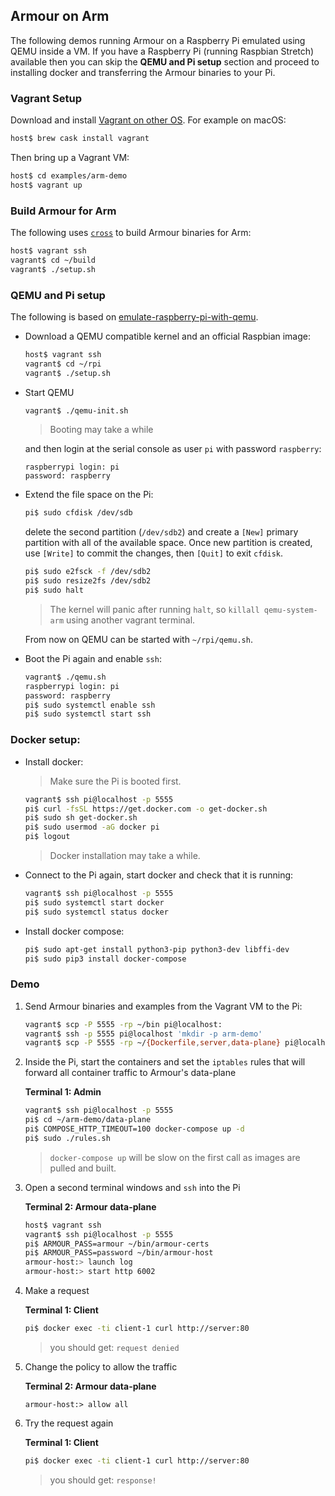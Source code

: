 ## Armour on Arm

The following demos running Armour on a Raspberry Pi emulated using QEMU inside a VM. If you have a Raspberry Pi (running Raspbian Stretch) available then you can skip the **QEMU and Pi setup** section and proceed to installing docker and transferring the Armour binaries to your Pi.
 
### Vagrant Setup

Download and install [Vagrant on other OS](https://www.vagrantup.com/downloads.html). For example on macOS:

```sh
host$ brew cask install vagrant
```

Then bring up a Vagrant VM:

```sh
host$ cd examples/arm-demo
host$ vagrant up
```

### Build Armour for Arm

The following uses [`cross`](https://github.com/rust-embedded/cross) to build Armour binaries for Arm:

```sh
host$ vagrant ssh
vagrant$ cd ~/build
vagrant$ ./setup.sh
```


### QEMU and Pi setup

The following is based on [emulate-raspberry-pi-with-qemu](https://azeria-labs.com/emulate-raspberry-pi-with-qemu/).

- Download a QEMU compatible kernel and an official Raspbian image:

	```sh
	host$ vagrant ssh
	vagrant$ cd ~/rpi
	vagrant$ ./setup.sh
	```

- Start QEMU

	```sh
	vagrant$ ./qemu-init.sh
	```
	> Booting may take a while

   and then login at the serial console as user `pi` with password `raspberry`:

	```
	raspberrypi login: pi
	password: raspberry
	```

- Extend the file space on the Pi:

	```sh
	pi$ sudo cfdisk /dev/sdb
	```
	
	delete the second partition (`/dev/sdb2`) and create a `[New]` primary partition with all of the available space. Once new partition is created, use `[Write]` to commit the changes, then `[Quit]` to exit `cfdisk`. 
	
	```sh
	pi$ sudo e2fsck -f /dev/sdb2
	pi$ sudo resize2fs /dev/sdb2
	pi$ sudo halt
	```
	> The kernel will panic after running `halt`, so `killall qemu-system-arm` using another vagrant terminal.

   From now on QEMU can be started with `~/rpi/qemu.sh`.

- Boot the Pi again and enable `ssh`:

	```	sh
	vagrant$ ./qemu.sh
	raspberrypi login: pi
	password: raspberry
	pi$ sudo systemctl enable ssh
	pi$ sudo systemctl start ssh
	```

### Docker setup:

- Install docker:

	> Make sure the Pi is booted first.
	
	```sh
	vagrant$ ssh pi@localhost -p 5555
	pi$ curl -fsSL https://get.docker.com -o get-docker.sh
	pi$ sudo sh get-docker.sh
	pi$ sudo usermod -aG docker pi
	pi$ logout
	```
	> Docker installation may take a while.

- Connect to the Pi again, start docker and check that it is running:

	```sh
	vagrant$ ssh pi@localhost -p 5555	
	pi$ sudo systemctl start docker
	pi$ sudo systemctl status docker
	```

- Install docker compose:

	```sh
	pi$ sudo apt-get install python3-pip python3-dev libffi-dev
	pi$ sudo pip3 install docker-compose
	```

### Demo

1. Send Armour binaries and examples from the Vagrant VM to the Pi:

	```sh
	vagrant$ scp -P 5555 -rp ~/bin pi@localhost:
	vagrant$ ssh -p 5555 pi@localhost 'mkdir -p arm-demo'
	vagrant$ scp -P 5555 -rp ~/{Dockerfile,server,data-plane} pi@localhost:arm-demo
	```

1. Inside the Pi, start the containers and set the `iptables` rules that will forward all container traffic to Armour's data-plane

	**Terminal 1: Admin**
	
	```	sh
	vagrant$ ssh pi@localhost -p 5555
	pi$ cd ~/arm-demo/data-plane
	pi$ COMPOSE_HTTP_TIMEOUT=100 docker-compose up -d
	pi$ sudo ./rules.sh
	```
	> `docker-compose up` will be slow on the first call as images are pulled and built.

1. Open a second terminal windows and `ssh` into the Pi

	**Terminal 2: Armour data-plane**

	```sh
	host$ vagrant ssh
	vagrant$ ssh pi@localhost -p 5555
	pi$ ARMOUR_PASS=armour ~/bin/armour-certs
	pi$ ARMOUR_PASS=password ~/bin/armour-host
	armour-host:> launch log
	armour-host:> start http 6002
	```

2. Make a request

	**Terminal 1: Client**

	```sh
	pi$ docker exec -ti client-1 curl http://server:80
	```
	>you should get: `request denied`

3. Change the policy to allow the traffic

	**Terminal 2: Armour data-plane**

	```
	armour-host:> allow all
	```
		
4. Try the request again

	**Terminal 1: Client**

	```sh
	pi$ docker exec -ti client-1 curl http://server:80
	```
	>you should get: `response!`